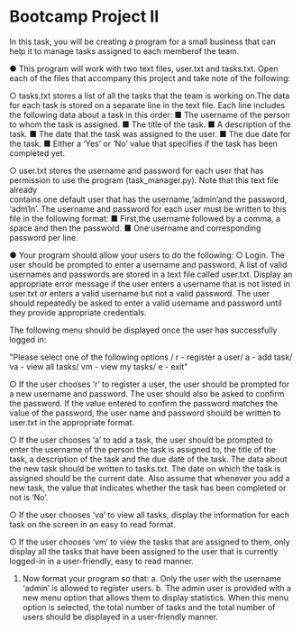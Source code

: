 # Bootcamp Project II

In this task, you will be creating a program for a small business that can help it to manage tasks assigned to each  memberof the team.

● This program will work with two text files, user.txt and tasks.txt. Open each of the files that accompany this project and take note of the following:

○ tasks.txt stores a list of all the tasks that the team is working on.The data for each task is stored on a separate line in the text file. Each line 
  includes the following data about a task in this order:
   ■ The username of the person to whom the task is assigned. 
   ■ The title of the task. 
   ■ A description of the task. 
   ■ The date that the task was assigned to the user.
   ■ The due date for the task.
   ■ Either a ‘Yes’ or ‘No’ value that specifies if the task has been completed yet.

○ user.txt stores the username and password for each user that has permission to use the program (task_manager.py). Note that this text file already      
  contains one default user that has the username,‘admin’and the password, ‘adm1n’. The username and password for each user must be written to this file 
  in the following format:
  ■ First,the username followed by a comma, a space and then the password.
  ■ One username and corresponding password per line.

● Your program should allow your users to do the following:
○ Login. The user should be prompted to enter a username and password. A list of valid usernames and passwords are stored in a text file called user.txt. 
  Display an appropriate error message if the user enters a username that is not listed in user.txt or enters a valid username but not a valid password. 
  The user should repeatedly be asked to enter a valid username and password until they provide appropriate credentials.
  
  The following menu should be displayed once the user has successfully logged in: 
 
 "Please select one of the following options
   / r - register a user/ a - add task/ va - view all tasks/ vm - view my tasks/ e - exit"
  
 ○ If the user chooses ‘r’ to register a user, the user should be prompted for a new username and password. The user should also be asked to confirm the 
   password. If the value entered to confirm the password matches the value of the password, the user name and password should be written to user.txt in 
   the appropriate format.
     
 ○ If the user chooses ‘a’ to add a task, the user should be prompted to enter the username of the person the task is assigned to, the title of the task, a 
   description of the task and the due date of the task.  The data about the new task should be written to tasks.txt. The date on which the task is 
   assigned should be the current date. Also assume that whenever you add a new task, the value that indicates whether the task has been completed or not 
   is ‘No’.
   
 ○ If the user chooses ‘va’ to view all tasks, display the information for each task on the screen in an easy to read format.
 
 ○ If the user chooses ‘vm’ to view the tasks that are assigned to them, only display all the tasks that have been assigned to the user that is currently 
   logged-in in a user-friendly, easy to read manner.
   
    
 1. Now format your program so that: 
   a. Only the user with the username ‘admin’ is allowed to register users. 
   b. The admin user is provided with a new menu option that allows them to display statistics. When this menu option is selected, the total number of 
   tasks and the total number of users should be displayed in a user-friendly manner.
   
 
   

